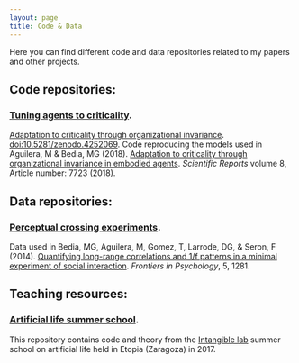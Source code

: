 ```yaml
---
layout: page
title: Code & Data
---
```


Here you can find different code and data repositories related to my papers and other projects.

## Code repositories:

<div class="posts">
    <h3>
    <a href="https://github.com/MiguelAguilera/Adaptation-to-criticality-through-organizational-invariance/tree/v1.0" target="_blank">Tuning agents to criticality</a>.
    </h3>
    <p><a href="https://github.com/MiguelAguilera/Adaptation-to-criticality-through-organizational-invariance/tree/v1.0" target="_blank">Adaptation to criticality through organizational invariance</a>. <a href="https://doi.org/10.5281/zenodo.4252069" target="_blank">doi:10.5281/zenodo.4252069</a>. Code reproducing the models used in Aguilera, M &amp; Bedia, MG (2018). <a href="https://www.nature.com/articles/s41598-018-25925-4#Abs1" target="_blank">Adaptation to criticality through organizational invariance in embodied agents</a>. <i>Scientific Reports </i> volume 8, Article number: 7723 (2018).</p>

<!--<br>-->

</div>

## Data repositories:

<div class="posts">
    <h3>
    <a href="https://github.com/IsaacLab/datasets/tree/master/PerceptualCrossing/data-28-03-2014" target="_blank">Perceptual crossing experiments</a>.
    </h3>
    <p> Data used in Bedia, MG, Aguilera, M, Gomez, T, Larrode, DG, &amp; Seron, F (2014). <a href="https://maguilera0.files.wordpress.com/2014/11/fpsyg-05-01281.pdf" target="_blank" rel="noopener noreferrer">Quantifying long-range correlations and 1/f patterns in a minimal experiment of social interaction</a>. <em>Frontiers in Psychology</em>, 5, 1281.</p>
    
</div>

## Teaching resources:

<div class="posts">
    <h3>
    <a href="https://github.com/IsaacLab/LaboratorioIntangible" target="_blank">Artificial life summer school</a>.
    </h3>
    <p> This repository contains code and theory from the <a href="http://escueladeverano.unizar.es/" target="_blank">Intangible lab</a> summer school on artificial life held in Etopia (Zaragoza) in 2017.</p>
    
</div>
